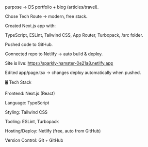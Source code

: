 

purpose → DS portfolio + blog (articles/travel).

Chose Tech Route → modern, free stack.

Created Next.js app with:

TypeScript, ESLint, Tailwind CSS, App Router, Turbopack, /src folder.

Pushed code to GitHub.

Connected repo to Netlify → auto build & deploy.

Site is live: https://sparkly-hamster-0e21a8.netlify.app

Edited app/page.tsx → changes deploy automatically when pushed.

🖥️ Tech Stack

Frontend: Next.js (React)

Language: TypeScript

Styling: Tailwind CSS

Tooling: ESLint, Turbopack

Hosting/Deploy: Netlify (free, auto from GitHub)

Version Control: Git + GitHub